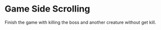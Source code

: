# Game Side Scrolling
Finish the game with killing the boss and another creature without get kill.  
